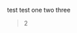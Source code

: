 test test one two three

> 2

<template>
    <plat-button type="primary">Click me</plat-button>
</template>

<template>
	<plat-button type="primary">Click me</plat-button>
</template>

<script>
export default() {
  data(){
    return {
      content:'test'
    }
  },
  mounted() {
    this.$notice({
        title: '提示',
        content: this.content,
        duration: 3
    })
  },
  methods: {
    test() {
      this.$notice({
          title: '提示',
          content: this.content,
          duration: 3
      })
    }
  }
}
<script>
